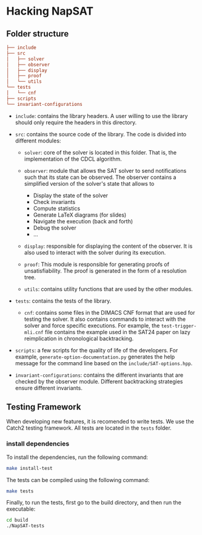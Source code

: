 # Hacking NapSAT

## Folder structure

```ini {"id":"01J7E2P87QGT7TJM70BYMFND2R"}
├── include
├── src
│   ├── solver
│   ├── observer
│   ├── display
│   ├── proof
│   └── utils
└── tests
│   └── cnf
├── scripts
└── invariant-configurations
```

- `include`: contains the library headers. A user willing to use the library should only require the headers in this directory.
- `src`: contains the source code of the library. The code is divided into different modules:

   - `solver`: core of the solver is located in this folder. That is, the implementation of the CDCL algorithm.
   - `observer`: module that allows the SAT solver to send notifications such that its state can be observed. The observer contains a simplified version of the solver's state that allows to
      - Display the state of the solver
      - Check invariants
      - Compute statistics
      - Generate LaTeX diagrams (for slides)
      - Navigate the execution (back and forth)
      - Debug the solver
      - ...

   - `display`: responsible for displaying the content of the observer. It is also used to interact with the solver during its execution.
   - `proof`: This module is responsible for generating proofs of unsatisfiability. The proof is generated in the form of a resolution tree.
   - `utils`: contains utility functions that are used by the other modules.

- `tests`: contains the tests of the library.

   - `cnf`: contains some files in the DIMACS CNF format that are used for testing the solver. It also contains commands to interact with the solver and force specific executions. For example, the `test-trigger-mli.cnf` file contains the example used in the SAT24 paper on lazy reimplication in chronological backtracking.

- `scripts`: a few scripts for the quality of life of the developers.
   For example, `generate-option-documentation.py` generates the help message for the command line based on the `include/SAT-options.hpp`.
- `invariant-configurations`: contains the different invariants that are checked by the observer module. Different backtracking strategies ensure different invariants.

## Testing Framework

When developing new features, it is recomended to write tests. We use the Catch2 testing framework.
All tests are located in the `tests` folder.

### install dependencies

To install the dependencies, run the following command:

```sh {"id":"01J47DMF382YJYWQZAK8NA9D98"}
make install-test
```

The tests can be compiled using the following command:

```sh {"id":"01J47DPH1MD6YZYC3GKR6HXDNA"}
make tests
```

Finally, to run the tests, first go to the build directory, and then run the executable:

```sh {"id":"01J47DQDSR070GH89D4WY3371M"}
cd build
./NapSAT-tests
```